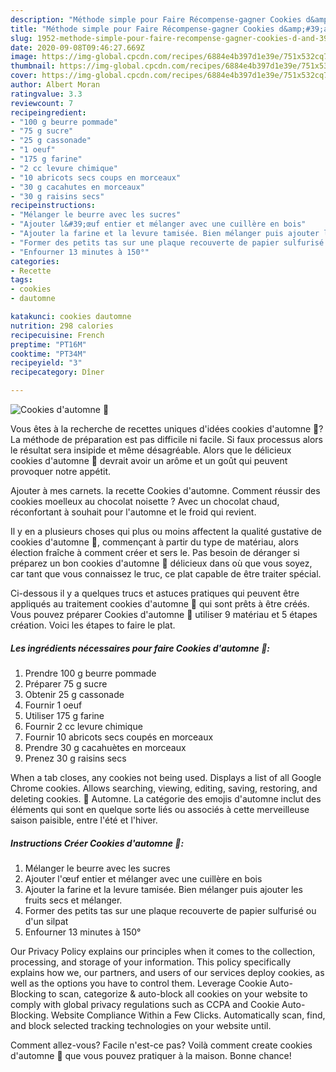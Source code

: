 ```yaml
---
description: "Méthode simple pour Faire Récompense-gagner Cookies d&amp;#39;automne 🍁"
title: "Méthode simple pour Faire Récompense-gagner Cookies d&amp;#39;automne 🍁"
slug: 1952-methode-simple-pour-faire-recompense-gagner-cookies-d-and-39-automne
date: 2020-09-08T09:46:27.669Z
image: https://img-global.cpcdn.com/recipes/6884e4b397d1e39e/751x532cq70/cookies-dautomne-🍁-photo-principale-de-la-recette.jpg
thumbnail: https://img-global.cpcdn.com/recipes/6884e4b397d1e39e/751x532cq70/cookies-dautomne-🍁-photo-principale-de-la-recette.jpg
cover: https://img-global.cpcdn.com/recipes/6884e4b397d1e39e/751x532cq70/cookies-dautomne-🍁-photo-principale-de-la-recette.jpg
author: Albert Moran
ratingvalue: 3.3
reviewcount: 7
recipeingredient:
- "100 g beurre pommade"
- "75 g sucre"
- "25 g cassonade"
- "1 oeuf"
- "175 g farine"
- "2 cc levure chimique"
- "10 abricots secs coups en morceaux"
- "30 g cacahutes en morceaux"
- "30 g raisins secs"
recipeinstructions:
- "Mélanger le beurre avec les sucres"
- "Ajouter l&#39;œuf entier et mélanger avec une cuillère en bois"
- "Ajouter la farine et la levure tamisée. Bien mélanger puis ajouter les fruits secs et mélanger."
- "Former des petits tas sur une plaque recouverte de papier sulfurisé ou d&#39;un silpat"
- "Enfourner 13 minutes à 150°"
categories:
- Recette
tags:
- cookies
- dautomne

katakunci: cookies dautomne 
nutrition: 298 calories
recipecuisine: French
preptime: "PT16M"
cooktime: "PT34M"
recipeyield: "3"
recipecategory: Dîner

---
```



![Cookies d&#39;automne 🍁](https://img-global.cpcdn.com/recipes/6884e4b397d1e39e/751x532cq70/cookies-dautomne-🍁-photo-principale-de-la-recette.jpg)

Vous êtes à la recherche de recettes uniques d'idées cookies d&#39;automne 🍁? La méthode de préparation est pas difficile ni facile. Si faux processus alors le résultat sera insipide et même désagréable. Alors que le délicieux cookies d&#39;automne 🍁 devrait avoir un arôme et un goût qui peuvent provoquer notre appétit.

Ajouter à mes carnets. la recette Cookies d&#39;automne. Comment réussir des cookies moelleux au chocolat noisette ? Avec un chocolat chaud, réconfortant à souhait pour l&#39;automne et le froid qui revient.

Il y en a plusieurs choses qui plus ou moins affectent la qualité gustative de cookies d&#39;automne 🍁, commençant à partir du type de matériau, alors élection fraîche à comment créer et sers le. Pas besoin de déranger si préparez un bon cookies d&#39;automne 🍁 délicieux dans où que vous soyez, car tant que vous connaissez le truc, ce plat capable de être traiter spécial.


Ci-dessous il y a quelques trucs et astuces pratiques qui peuvent être appliqués au traitement cookies d&#39;automne 🍁 qui sont prêts à être créés. Vous pouvez préparer Cookies d&#39;automne 🍁 utiliser 9 matériau et 5 étapes création. Voici les étapes to faire le plat.

<!--inarticleads1-->

##### Les ingrédients nécessaires pour faire Cookies d&#39;automne 🍁:

1. Prendre 100 g beurre pommade
1. Préparer 75 g sucre
1. Obtenir 25 g cassonade
1. Fournir 1 oeuf
1. Utiliser 175 g farine
1. Fournir 2 cc levure chimique
1. Fournir 10 abricots secs coupés en morceaux
1. Prendre 30 g cacahuètes en morceaux
1. Prenez 30 g raisins secs


When a tab closes, any cookies not being used. Displays a list of all Google Chrome cookies. Allows searching, viewing, editing, saving, restoring, and deleting cookies. 🍁 Automne. La catégorie des emojis d&#39;automne inclut des éléments qui sont en quelque sorte liés ou associés à cette merveilleuse saison paisible, entre l&#39;été et l&#39;hiver. 

<!--inarticleads2-->

##### Instructions Créer Cookies d&#39;automne 🍁:

1. Mélanger le beurre avec les sucres
1. Ajouter l&#39;œuf entier et mélanger avec une cuillère en bois
1. Ajouter la farine et la levure tamisée. Bien mélanger puis ajouter les fruits secs et mélanger.
1. Former des petits tas sur une plaque recouverte de papier sulfurisé ou d&#39;un silpat
1. Enfourner 13 minutes à 150°


Our Privacy Policy explains our principles when it comes to the collection, processing, and storage of your information. This policy specifically explains how we, our partners, and users of our services deploy cookies, as well as the options you have to control them. Leverage Cookie Auto-Blocking to scan, categorize &amp; auto-block all cookies on your website to comply with global privacy regulations such as CCPA and Cookie Auto-Blocking. Website Compliance Within a Few Clicks. Automatically scan, find, and block selected tracking technologies on your website until. 


Comment allez-vous? Facile n'est-ce pas? Voilà comment create cookies d&#39;automne 🍁 que vous pouvez pratiquer à la maison. Bonne chance!
